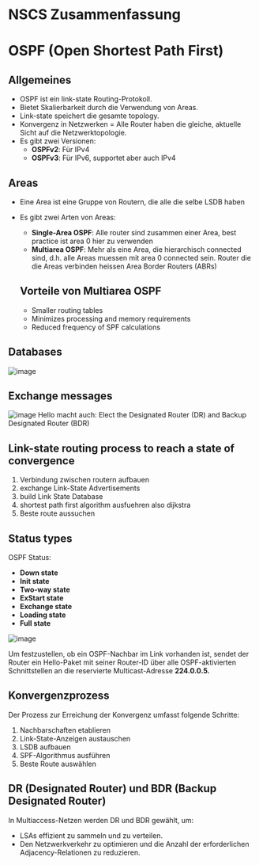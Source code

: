 
# NSCS Zusammenfassung


# OSPF (Open Shortest Path First)

## Allgemeines
- OSPF ist ein link-state Routing-Protokoll.
- Bietet Skalierbarkeit durch die Verwendung von Areas.
- Link-state speichert die gesamte topology.
- Konvergenz in Netzwerken = Alle Router haben die gleiche, aktuelle Sicht auf die Netzwerktopologie.
- Es gibt zwei Versionen:
  - **OSPFv2**: Für IPv4
  - **OSPFv3**: Für IPv6, supportet aber auch IPv4

## Areas
- Eine Area ist eine Gruppe von Routern, die alle die selbe LSDB haben
- Es gibt zwei Arten von Areas:
  - **Single-Area OSPF**: Alle router sind zusammen einer Area, best practice ist area 0 hier zu verwenden
  - **Multiarea OSPF**: Mehr als eine Area, die hierarchisch connected sind, d.h. alle Areas muessen mit area 0 connected sein. Router die die Areas verbinden heissen Area Border Routers (ABRs)

  ## Vorteile von Multiarea OSPF
  - Smaller routing tables
  - Minimizes processing and memory requirements
  - Reduced frequency of SPF calculations
  
## Databases
![image](https://github.com/user-attachments/assets/59c1af44-f510-466b-a8f1-ce16d1d18aed)


## Exchange messages
![image](https://github.com/user-attachments/assets/0972fd75-feed-49f7-8b70-57debac26f06)
Hello macht auch: Elect the Designated Router (DR) and Backup Designated Router (BDR)

## Link-state routing process to reach a state of convergence
1. Verbindung zwischen routern aufbauen
2. exchange Link-State Advertisements
3. build Link State Database
4. shortest path first algorithm ausfuehren also dijkstra
5. Beste route aussuchen

## Status types
OSPF Status:
- **Down state**
- **Init state**
- **Two-way state**
- **ExStart state**
- **Exchange state**
- **Loading state**
- **Full state**
  
![image](https://github.com/user-attachments/assets/af2cf362-f5dd-44a4-8415-55380c505b0c)

Um festzustellen, ob ein OSPF-Nachbar im Link vorhanden ist, sendet der Router ein Hello-Paket mit seiner Router-ID über alle OSPF-aktivierten Schnittstellen an die reservierte Multicast-Adresse **224.0.0.5.**


## Konvergenzprozess
Der Prozess zur Erreichung der Konvergenz umfasst folgende Schritte:
1. Nachbarschaften etablieren
2. Link-State-Anzeigen austauschen
3. LSDB aufbauen
4. SPF-Algorithmus ausführen
5. Beste Route auswählen

## DR (Designated Router) und BDR (Backup Designated Router)
In Multiaccess-Netzen werden DR und BDR gewählt, um:
- LSAs effizient zu sammeln und zu verteilen.
- Den Netzwerkverkehr zu optimieren und die Anzahl der erforderlichen Adjacency-Relationen zu reduzieren.



